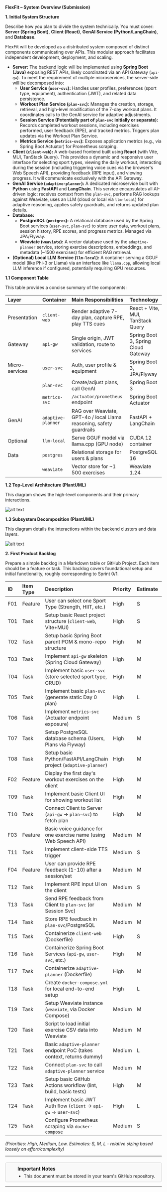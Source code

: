**FlexFit – System Overview (Submission)**

**1. Initial System Structure**

Describe how you plan to divide the system technically. You must cover: **Server (Spring Boot)**, **Client (React)**, **GenAI Service (Python/LangChain)**, and **Database**.

FlexFit will be developed as a distributed system composed of distinct components communicating over APIs. This modular approach facilitates independent development, deployment, and scaling.

*   **Server:** The backend logic will be implemented using **Spring Boot (Java)** exposing REST APIs, likely coordinated via an API Gateway (`api-gw`). To meet the requirement of multiple microservices, the server-side will be decomposed into:
    *   **User Service (`user-svc`):** Handles user profiles, preferences (sport type, equipment), authentication (JWT), and related data persistence.
    *   **Workout Plan Service (`plan-svc`):** Manages the creation, storage, retrieval, and high-level modification of the 7-day workout plans. It coordinates calls to the GenAI service for adaptive adjustments.
    *   **Session Service (Potentially part of `plan-svc` initially or separate):** Records completed workout sessions, including exercises performed, user feedback (RPE), and tracked metrics. Triggers plan updates via the Workout Plan Service.
    *   **Metrics Service (`metrics-svc`):** Exposes application metrics (e.g., via Spring Boot Actuator) for Prometheus scraping.
*   **Client (`client-web`):** A web-based frontend built using **React** (with Vite, MUI, TanStack Query). This provides a dynamic and responsive user interface for selecting sport types, viewing the daily workout, interacting during the session (including triggering voice cues via the browser's Web Speech API), providing feedback (RPE input), and viewing progress. It will communicate exclusively with the API Gateway.
*   **GenAI Service (`adaptive-planner`):** A dedicated microservice built with **Python** using **FastAPI** and **LangChain**. This service encapsulates all AI-driven logic: receives context from the `plan-svc`, performs RAG lookups against Weaviate, uses an LLM (cloud or local via `llm-local`) for adaptive reasoning, applies safety guardrails, and returns updated plan details.
*   **Database:**
    *   **PostgreSQL (`postgres`):** A relational database used by the Spring Boot services (`user-svc`, `plan-svc`) to store user data, workout plans, session history, RPE scores, and progress metrics. Managed via JPA/Flyway.
    *   **Weaviate (`weaviate`):** A vector database used by the `adaptive-planner` service, storing exercise descriptions, embeddings, and metadata (~1500 exercises) for efficient RAG retrieval.
*   **(Optional) Local LLM Service (`llm-local`):** A container serving a GGUF model (like Phi-3 or Llama) via an interface like `llama.cpp`, allowing local LLM inference if configured, potentially requiring GPU resources.

**1.1 Component Table**

This table provides a concise summary of the components:

| Layer          | Container        | Main Responsibilities                                        | Technology                                   |
| :------------- | :--------------- | :----------------------------------------------------------- | :------------------------------------------- |
| Presentation   | `client-web`     | Render adaptive 7-day plan, capture RPE, play TTS cues       | React + Vite, MUI, TanStack Query            |
| Gateway        | `api-gw`         | Single origin, JWT validation, route to services             | Spring Boot 3, Spring Cloud Gateway          |
| Micro-services | `user-svc`       | Auth, user profile & equipment                               | Spring Boot 3, JPA/Flyway                    |
|                | `plan-svc`       | Create/adjust plans, call GenAI                              | Spring Boot 3                                |
|                | `metrics-svc`    | `/actuator/prometheus` endpoint                              | Spring Boot Actuator                         |
| GenAI          | `adaptive-planner` | RAG over Weaviate, GPT-4o / local Llama reasoning, safety guardrails | FastAPI + LangChain                         |
| Optional       | `llm-local`      | Serve GGUF model via llama.cpp (GPU node)                    | CUDA 12 container                            |
| Data           | `postgres`       | Relational storage for users & plans                         | PostgreSQL 16                              |
|                | `weaviate`       | Vector store for ~1 500 exercises                            | Weaviate 1.24                              |

**1.2 Top-Level Architecture (PlantUML)**

This diagram shows the high-level components and their primary interactions.

![alt text](top_level_arc.png)

**1.3 Subsystem Decomposition (PlantUML)**

This diagram details the interactions within the backend clusters and data layers.

![alt text](subsystem_decomposition.png)

**2. First Product Backlog**

Prepare a simple backlog in a Markdown table or GitHub Project. Each item should be a feature or task. This backlog covers foundational setup and initial functionality, roughly corresponding to Sprint 0/1.

| ID  | Item Type | Description                                                     | Priority | Estimate | Status      |
| :-- | :-------- | :-------------------------------------------------------------- | :------- | :------- | :---------- |
| F01 | Feature   | User can select one Sport Type (Strength, HIIT, etc.)           | High     | S        | To Do       |
| T01 | Task      | Setup basic React project structure (`client-web`, Vite+MUI)    | High     | S        | To Do       |
| T02 | Task      | Setup basic Spring Boot parent POM & mono-repo structure        | High     | M        | To Do       |
| T03 | Task      | Implement `api-gw` skeleton (Spring Cloud Gateway)              | High     | M        | To Do       |
| T04 | Task      | Implement basic `user-svc` (store selected sport type, CRUD)    | High     | M        | To Do       |
| T05 | Task      | Implement basic `plan-svc` (generate static Day 0 plan)         | High     | L        | To Do       |
| T06 | Task      | Implement `metrics-svc` (Actuator endpoint exposure)            | Medium   | S        | To Do       |
| T07 | Task      | Setup PostgreSQL database schema (Users, Plans via Flyway)      | High     | M        | To Do       |
| T08 | Task      | Setup basic Python/FastAPI/LangChain project (`adaptive-planner`)| High     | M        | To Do       |
| F02 | Feature   | Display the first day's workout exercises on the client         | High     | M        | To Do       |
| T09 | Task      | Implement basic Client UI for showing workout list              | High     | M        | To Do       |
| T10 | Task      | Connect Client to Server (`api-gw` -> `plan-svc`) to fetch plan | High     | M        | To Do       |
| F03 | Feature   | Basic voice guidance for one exercise name (using Web Speech API)| Medium   | M        | To Do       |
| T11 | Task      | Implement client-side TTS trigger                             | Medium   | S        | To Do       |
| F04 | Feature   | User can provide RPE feedback (1-10) after a session/set        | Medium   | M        | To Do       |
| T12 | Task      | Implement RPE input UI on the client                          | Medium   | S        | To Do       |
| T13 | Task      | Send RPE feedback from Client to `plan-svc` (or Session Svc)    | Medium   | M        | To Do       |
| T14 | Task      | Store RPE feedback in `plan-svc`/PostgreSQL                   | Medium   | M        | To Do       |
| T15 | Task      | Containerize `client-web` (Dockerfile)                          | High     | S        | To Do       |
| T16 | Task      | Containerize Spring Boot Services (`api-gw`, `user-svc`, etc.)  | High     | M        | To Do       |
| T17 | Task      | Containerize `adaptive-planner` (Dockerfile)                    | High     | M        | To Do       |
| T18 | Task      | Create `docker-compose.yml` for local end-to-end setup          | High     | L        | To Do       |
| T19 | Task      | Setup Weaviate instance (`weaviate`, via Docker Compose)        | Medium   | M        | To Do       |
| T20 | Task      | Script to load initial exercise CSV data into Weaviate          | Medium   | M        | To Do       |
| T21 | Task      | Basic `adaptive-planner` endpoint PoC (takes context, returns dummy) | Medium | L        | To Do       |
| T22 | Task      | Connect `plan-svc` to call `adaptive-planner` service           | Medium   | M        | To Do       |
| T23 | Task      | Setup basic GitHub Actions workflow (lint, build, basic tests)  | High     | M        | To Do       |
| T24 | Task      | Implement basic JWT Auth flow (`client` -> `api-gw` -> `user-svc`)| High   | L        | To Do       |
| T25 | Task      | Configure Prometheus scraping via `docker-compose`              | Medium   | S        | To Do       |


*(Priorities: High, Medium, Low. Estimates: S, M, L - relative sizing based loosely on effort/complexity)*

---
<div style="display: flex; align-items: center; border: 1px solid #ccc; padding: 10px; border-radius: 5px; background-color: #f9f9f9; margin-top: 20px;">
    <span style="font-size: 24px; margin-right: 10px; font-family: 'Apple Color Emoji', 'Segoe UI Emoji', 'Segoe UI Symbol';">📅</span>
    <div>
        <strong style="font-size: 1.1em;">Important Notes</strong>
        <ul style="margin: 5px 0 0 20px; padding: 0;">
            <li>This document must be stored in your team's GitHub repository.</li>
        </ul>
    </div>
</div>

---